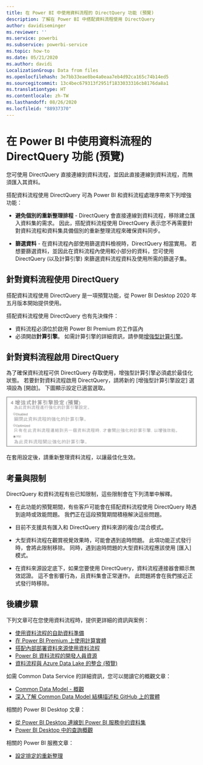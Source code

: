 ```yaml
---
title: 在 Power BI 中使用資料流程的 DirectQuery 功能 (預覽)
description: 了解在 Power BI 中搭配資料流程使用 DirectQuery
author: davidiseminger
ms.reviewer: ''
ms.service: powerbi
ms.subservice: powerbi-service
ms.topic: how-to
ms.date: 05/21/2020
ms.author: davidi
LocalizationGroup: Data from files
ms.openlocfilehash: 3e7bb33eae8be4a0eaa7eb4d92ca165c74b14ed5
ms.sourcegitcommit: 13c4bec679313f2951f1833033316cb8176da8a1
ms.translationtype: HT
ms.contentlocale: zh-TW
ms.lasthandoff: 08/26/2020
ms.locfileid: "88937370"
---
```

# <a name="use-directquery-with-dataflows-in-power-bi-preview"></a>在 Power BI 中使用資料流程的 DirectQuery 功能 (預覽)

您可使用 DirectQuery 直接連線到資料流程，並因此直接連線到資料流程，而無須匯入其資料。 

搭配資料流程使用 DirectQuery 可為 Power BI 和資料流程處理序帶來下列增強功能：

* **避免個別的重新整理排程** - DirectQuery 會直接連線到資料流程，移除建立匯入資料集的需求。 因此，搭配資料流程使用 DirectQuery 表示您不再需要針對資料流程和資料集具備個別的重新整理流程來確保資料同步。

* **篩選資料** - 在資料流程內部使用篩選資料檢視時，DirectQuery 相當實用。 若想要篩選資料，並因此在資料流程內使用較小部分的資料，您可使用 DirectQuery (以及計算引擎) 來篩選資料流程資料及使用所需的篩選子集。


## <a name="using-directquery-for-dataflows"></a>針對資料流程使用 DirectQuery

搭配資料流程使用 DirectQuery 是一項預覽功能，從 Power BI Desktop 2020 年五月版本開始提供使用。 

搭配資料流程使用 DirectQuery 也有先決條件：

* 資料流程必須位於啟用 Power BI Premium 的工作區內
* 必須開啟**計算引擎**。 如需計算引擎的詳細資訊，請參閱[增強型計算引擎](service-dataflows-enhanced-compute-engine.md)。

## <a name="enable-directquery-for-dataflows"></a>針對資料流程啟用 DirectQuery

為了確保資料流程可供 DirectQuery 存取使用，增強型計算引擎必須處於最佳化狀態。 若要針對資料流程啟用 DirectQuery，請將新的 [增強型計算引擎設定] 選項設為 [開啟]。 下圖顯示設定已適當選取。

![為資料流程啟用增強型計算引擎](media/service-dataflows-directquery/dataflows-directquery-01.png)

在套用設定後，請重新整理資料流程，以讓最佳化生效。 


## <a name="considerations-and-limitations"></a>考量與限制

DirectQuery 和資料流程有些已知限制，這些限制會在下列清單中解釋。

* 在此功能的預覽期間，有些客戶可能會在搭配資料流程使用 DirectQuery 時遇到逾時或效能問題。 我們正在這段預覽期間積極解決這些問題。

* 目前不支援具有匯入和 DirectQuery 資料來源的複合/混合模式。

* 大型資料流程在觀賞視覺效果時，可能會遇到逾時問題。 此項功能正式發行時，會將此限制移除。 同時，遇到逾時問題的大型資料流程應該使用 [匯入] 模式。

* 在資料來源設定底下，如果您要使用 DirectQuery，資料流程連接器會顯示無效認證。 這不會影響行為，且資料集會正常運作。 此問題將會在我們接近正式發行時移除。



## <a name="next-steps"></a>後續步驟

下列文章可在您使用資料流程時，提供更詳細的資訊與案例：

* [使用資料流程的自助資料準備](service-dataflows-overview.md)
* [在 Power BI Premium 上使用計算實體](service-dataflows-computed-entities-premium.md)
* [搭配內部部署資料來源使用資料流程](service-dataflows-on-premises-gateways.md)
* [Power BI 資料流程的開發人員資源](service-dataflows-developer-resources.md)
* [資料流程與 Azure Data Lake 的整合 (預覽)](service-dataflows-azure-data-lake-integration.md)

如需 Common Data Service 的詳細資訊，您可以閱讀它的概觀文章：
* [Common Data Model - 概觀](https://docs.microsoft.com/powerapps/common-data-model/overview)
* [深入了解 Common Data Model 結構描述和 GitHub 上的實體](https://github.com/Microsoft/CDM)

相關的 Power BI Desktop 文章：

* [從 Power BI Desktop 連線到 Power BI 服務中的資料集](../connect-data/desktop-report-lifecycle-datasets.md)
* [Power BI Desktop 中的查詢概觀](desktop-query-overview.md)

相關的 Power BI 服務文章：
* [設定排定的重新整理](../connect-data/refresh-scheduled-refresh.md)
